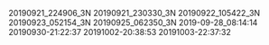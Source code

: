 20190921_224906_3N
20190921_230330_3N
20190922_105422_3N
20190923_052154_3N
20190925_062350_3N
2019-09-28_08:14:14
20190930-21:22:37
20191002-20:38:53
20191003-22:37:32
